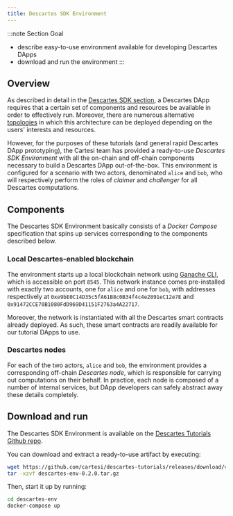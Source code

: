 ```yaml
---
title: Descartes SDK Environment
---
```


:::note Section Goal
- describe easy-to-use environment available for developing Descartes DApps
- download and run the environment
:::

## Overview

As described in detail in the [Descartes SDK section](../../descartes/overview/), a Descartes DApp requires that a certain set of components and resources be available in order to effectively run. Moreover, there are numerous alternative [topologies](../../descartes/topologies/) in which this architecture can be deployed depending on the users' interests and resources.

However, for the purposes of these tutorials (and general rapid Descartes DApp prototyping), the Cartesi team has provided a ready-to-use *Descartes SDK Environment* with all the on-chain and off-chain components necessary to build a Descartes DApp out-of-the-box. This environment is configured for a scenario with two actors, denominated `alice` and `bob`, who will respectively perform the roles of *claimer* and *challenger* for all Descartes computations.

## Components

The Descartes SDK Environment basically consists of a *Docker Compose* specification that spins up services corresponding to the components described below.

### Local Descartes-enabled blockchain

The environment starts up a local blockchain network using [Ganache CLI](https://github.com/trufflesuite/ganache-cli), which is accessible on port `8545`. This network instance comes pre-installed with exactly two accounts, one for `alice` and one for `bob`, with addresses respectively at `0xe9bE0C14D35c5fA61B8c0B34f4c4e2891eC12e7E` and `0x91472CCE70B1080FdD969D41151F2763a4A22717`.

Moreover, the network is instantiated with all the Descartes smart contracts already deployed. As such, these smart contracts are readily available for our tutorial DApps to use.

### Descartes nodes

For each of the two actors, `alice` and `bob`, the environment provides a corresponding off-chain *Descartes node*, which is responsible for carrying out computations on their behalf. In practice, each node is composed of a number of internal services, but DApp developers can safely abstract away these details completely.


## Download and run

The Descartes SDK Environment is available on the [Descartes Tutorials Github repo](https://github.com/cartesi/descartes-tutorials/).

You can download and extract a ready-to-use artifact by executing:

```bash
wget https://github.com/cartesi/descartes-tutorials/releases/download/v0.2.0/descartes-env-0.2.0.tar.gz
tar -xzvf descartes-env-0.2.0.tar.gz
```

Then, start it up by running:

```bash
cd descartes-env
docker-compose up
```
